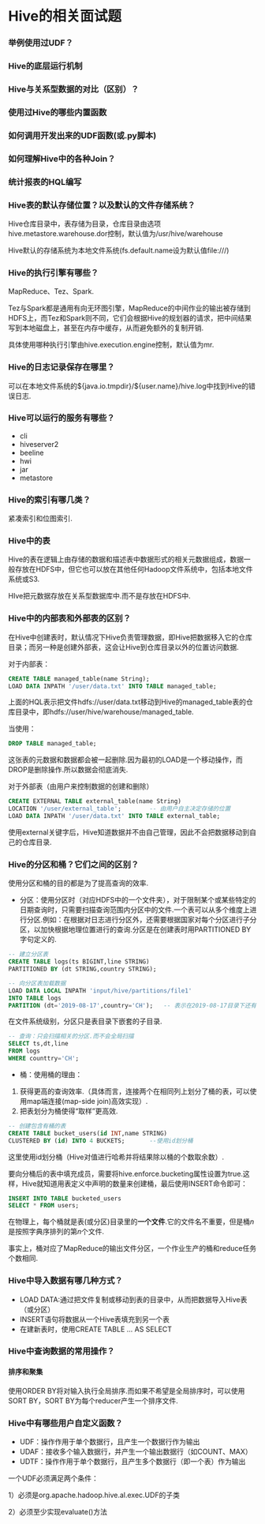 # Hive的相关面试题

### 举例使用过UDF？



### Hive的底层运行机制



### Hive与关系型数据的对比（区别）？





### 使用过Hive的哪些内置函数







### 如何调用开发出来的UDF函数(或.py脚本)



### 如何理解Hive中的各种Join？



### 统计报表的HQL编写



### Hive表的默认存储位置？以及默认的文件存储系统？

Hive仓库目录中，表存储为目录，仓库目录由选项hive.metastore.warehouse.dor控制，默认值为/usr/hive/warehouse

Hive默认的存储系统为本地文件系统(fs.default.name设为默认值file:///)



### Hive的执行引擎有哪些？

MapReduce、Tez、Spark.<br>

Tez与Spark都是通用有向无环图引擎，MapReduce的中间作业的输出被存储到HDFS上，而Tez和Spark则不同，它们会根据Hive的规划器的请求，把中间结果写到本地磁盘上，甚至在内存中缓存，从而避免额外的复制开销.<br>

具体使用哪种执行引擎由hive.execution.engine控制，默认值为mr.

### Hive的日志记录保存在哪里？

可以在本地文件系统的\${java.io.tmpdir}/${user.name}/hive.log中找到Hive的错误日志.

### Hive可以运行的服务有哪些？

- cli
- hiveserver2
- beeline
- hwi
- jar
- metastore



### Hive的索引有哪几类？

紧凑索引和位图索引.

### Hive中的表

Hive的表在逻辑上由存储的数据和描述表中数据形式的相关元数据组成，数据一般存放在HDFS中，但它也可以放在其他任何Hadoop文件系统中，包括本地文件系统或S3.<br>

HIve把元数据存放在关系型数据库中.而不是存放在HDFS中.<br>

### Hive中的内部表和外部表的区别？

在Hive中创建表时，默认情况下Hive负责管理数据，即Hive把数据移入它的仓库目录；而另一种是创建外部表，这会让Hive到仓库目录以外的位置访问数据.<br>

对于内部表：

```sql
CREATE TABLE managed_table(name String);
LOAD DATA INPATH '/user/data.txt' INTO TABLE managed_table;
```

上面的HQL表示把文件hdfs://user/data.txt移动到Hive的managed_table表的仓库目录中，即hdfs://user/hive/warehouse/managed_table.<br>

当使用：

```sql
DROP TABLE managed_table;
```

这张表的元数据和数据都会被一起删除.因为最初的LOAD是一个移动操作，而DROP是删除操作.所以数据会彻底消失.<br>

对于外部表（由用户来控制数据的创建和删除）

```sql
CREATE EXTERNAL TABLE external_table(name String)
LOCATION '/user/external_table';		-- 由用户自主决定存储的位置
LOAD DATA INPATH '/user/data.txt' INTO TABLE external_table;
```

使用external关键字后，Hive知道数据并不由自己管理，因此不会把数据移动到自己的仓库目录.

### Hive的分区和桶？它们之间的区别？

使用分区和桶的目的都是为了提高查询的效率.

- 分区：使用分区时（对应HDFS中的一个文件夹），对于限制某个或某些特定的日期查询时，只需要扫描查询范围内分区中的文件.一个表可以从多个维度上进行分区.例如：在根据对日志进行分区外，还需要根据国家对每个分区进行子分区，以加快根据地理位置进行的查询.分区是在创建表时用PARTITIONED BY字句定义的.

```sql
-- 建立分区表
CREATE TABLE logs(ts BIGINT,line STRING)
PARTITIONED BY (dt STRING,country STRING);

-- 向分区表加载数据
LOAD DATA LOCAL INPATH 'input/hive/partitions/file1'
INTO TABLE logs
PARTITION (dt='2019-08-17',country='CH');	-- 表示在2019-08-17目录下还有CH这个目录
```

在文件系统级别，分区只是表目录下嵌套的子目录.<br>

```sql
-- 查询：只会扫描相关的分区.而不会全局扫描
SELECT ts,dt,line
FROM logs
WHERE counttry='CH';
```

- 桶：使用桶的理由：

1. 获得更高的查询效率.（具体而言，连接两个在相同列上划分了桶的表，可以使用map端连接(map-side join)高效实现）.
2. 把表划分为桶使得“取样”更高效.

```sql
-- 创建包含有桶的表
CREATE TABLE bucket_users(id INT,name STRING)
CLUSTERED BY (id) INTO 4 BUCKETS;		--使用id划分桶
```

这里使用id划分桶（Hive对值进行哈希并将结果除以桶的个数取余数）.<br>

要向分桶后的表中填充成员，需要将hive.enforce.bucketing属性设置为true.这样，Hive就知道用表定义中声明的数量来创建桶，最后使用INSERT命令即可：

```sql
INSERT INTO TABLE bucketed_users
SELECT * FROM users;
```

在物理上，每个桶就是表(或分区)目录里的**一个文件**.它的文件名不重要，但是桶$n$是按照字典序排列的第$n$个文件.<br>

事实上，桶对应了MapReduce的输出文件分区，一个作业生产的桶和reduce任务个数相同.<br>

### Hive中导入数据有哪几种方式？

- LOAD DATA:通过把文件复制或移动到表的目录中，从而把数据导入Hive表（或分区）
- INSERT语句将数据从一个Hive表填充到另一个表
- 在建新表时，使用CREATE TABLE ... AS SELECT

### Hive中查询数据的常用操作？

#### 排序和聚集

使用ORDER BY将对输入执行全局排序.而如果不希望是全局排序时，可以使用SORT BY，SORT BY为每个reducer产生一个排序文件.



### Hive中有哪些用户自定义函数？

- UDF：操作作用于单个数据行，且产生一个数据行作为输出
- UDAF：接收多个输入数据行，并产生一个输出数据行（如COUNT、MAX）
- UDTF：操作作用于单个数据行，且产生多个数据行（即一个表）作为输出

一个UDF必须满足两个条件：

1）必须是org.apache.hadoop.hive.al.exec.UDF的子类

2）必须至少实现evaluate()方法















































































































